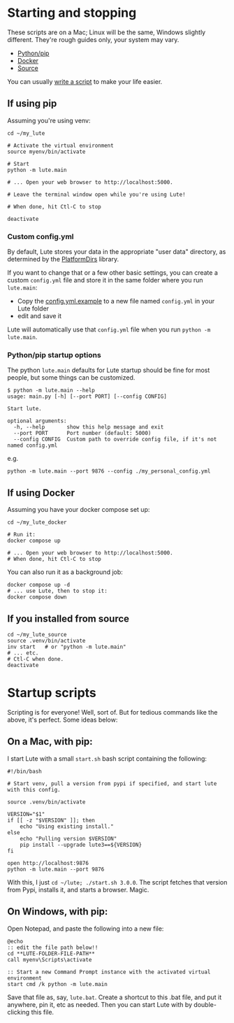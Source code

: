 # Starting and stopping

These scripts are on a Mac; Linux will be the same, Windows slightly different.  They're rough guides only, your system may vary.

* [Python/pip](#if-using-pip)
* [Docker](#if-using-docker)
* [Source](#if-you-installed-from-source)

You can usually [write a script](#startup-scripts) to make your life easier.

## If using pip

Assuming you're using venv:

```
cd ~/my_lute

# Activate the virtual environment
source myenv/bin/activate

# Start
python -m lute.main

# ... Open your web browser to http://localhost:5000.

# Leave the terminal window open while you're using Lute!

# When done, hit Ctl-C to stop

deactivate
```

### Custom config.yml

By default, Lute stores your data in the appropriate "user data" directory, as determined by the [PlatformDirs](https://pypi.org/project/platformdirs/) library.

If you want to change that or a few other basic settings, you can create a custom `config.yml` file and store it in the same folder where you run `lute.main`:

* Copy the
[config.yml.example](https://raw.githubusercontent.com/luteorg/lute-v3/master/lute/config/config.yml.example)
to a new file named `config.yml` in your Lute folder
* edit and save it

Lute will automatically use that `config.yml` file when you run `python -m lute.main`.

### Python/pip startup options

The python `lute.main` defaults for Lute startup should be fine for most people, but some things can be customized.

```
$ python -m lute.main --help
usage: main.py [-h] [--port PORT] [--config CONFIG]

Start lute.

optional arguments:
  -h, --help       show this help message and exit
  --port PORT      Port number (default: 5000)
  --config CONFIG  Custom path to override config file, if it's not named config.yml
```

e.g.

```
python -m lute.main --port 9876 --config ./my_personal_config.yml
```


## If using Docker

Assuming you have your docker compose set up:

```
cd ~/my_lute_docker

# Run it:
docker compose up

# ... Open your web browser to http://localhost:5000.
# When done, hit Ctl-C to stop
```

You can also run it as a background job:

```
docker compose up -d
# ... use Lute, then to stop it:
docker compose down
```

## If you installed from source

```
cd ~/my_lute_source
source .venv/bin/activate
inv start   # or "python -m lute.main"
# ... etc.
# Ctl-C when done.
deactivate
```

# Startup scripts

Scripting is for everyone!  Well, sort of.  But for tedious commands like the above, it's perfect.  Some ideas below:

## On a Mac, with pip:

I start Lute with a small `start.sh` bash script containing the following:

```
#!/bin/bash

# Start venv, pull a version from pypi if specified, and start lute with this config.

source .venv/bin/activate

VERSION="$1"
if [[ -z "$VERSION" ]]; then
    echo "Using existing install."
else
    echo "Pulling version $VERSION"
    pip install --upgrade lute3==${VERSION}
fi

open http://localhost:9876
python -m lute.main --port 9876
```

With this, I just `cd ~/lute; ./start.sh 3.0.0`.  The script fetches that version from Pypi, installs it, and starts a browser.  Magic.

## On Windows, with pip:

Open Notepad, and paste the following into a new file:

```
@echo
:: edit the file path below!!
cd **LUTE-FOLDER-FILE-PATH**
call myenv\Scripts\activate

:: Start a new Command Prompt instance with the activated virtual environment
start cmd /k python -m lute.main
```

Save that file as, say, `lute.bat`.  Create a shortcut to this .bat file, and put it anywhere, pin it, etc as needed.  Then you can start Lute with by double-clicking this file.